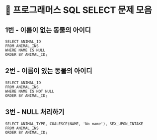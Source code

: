 # 👀 프로그래머스 SQL SELECT 문제 모음

## 1번 - 이름이 없는 동물의 아이디
```MySQL
SELECT ANIMAL_ID
FROM ANIMAL_INS
WHERE NAME IS NULL
ORDER BY ANIMAL_ID;
```

## 2번 - 이름이 있는 동물의 아이디
```MySQL
SELECT ANIMAL_ID
FROM ANIMAL_INS
WHERE NAME IS NOT NULL
ORDER BY ANIMAL_ID;
```

## 3번 - NULL 처리하기
```MySQL
SELECT ANIMAL_TYPE, COALESCE(NAME, 'No name'), SEX_UPON_INTAKE
FROM ANIMAL_INS
ORDER BY ANIMAL_ID;
```
